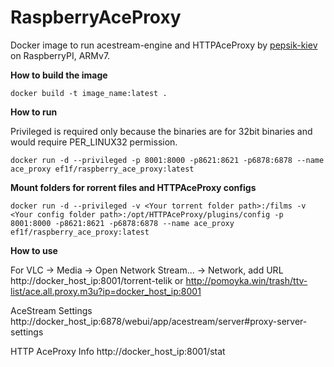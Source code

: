 # RaspberryAceProxy

Docker image to run acestream-engine and HTTPAceProxy by [pepsik-kiev](https://github.com/pepsik-kiev/HTTPAceProxy) on RaspberryPI, ARMv7.

**How to build the image**
```
docker build -t image_name:latest .
```

**How to run**

Privileged is required only because the binaries are for 32bit binaries and would require PER_LINUX32 permission.
```
docker run -d --privileged -p 8001:8000 -p8621:8621 -p6878:6878 --name ace_proxy ef1f/raspberry_ace_proxy:latest
```
**Mount folders for rorrent files and HTTPAceProxy configs**
```
docker run -d --privileged -v <Your torrent folder path>:/films -v <Your config folder path>:/opt/HTTPAceProxy/plugins/config -p 8001:8000 -p8621:8621 -p6878:6878 --name ace_proxy ef1f/raspberry_ace_proxy:latest
```

**How to use**

For VLC -> Media -> Open Network Stream... -> Network, add URL http://docker_host_ip:8001/torrent-telik or http://pomoyka.win/trash/ttv-list/ace.all.proxy.m3u?ip=docker_host_ip:8001

AceStream Settings http://docker_host_ip:6878/webui/app/acestream/server#proxy-server-settings

HTTP AceProxy Info http://docker_host_ip:8001/stat
